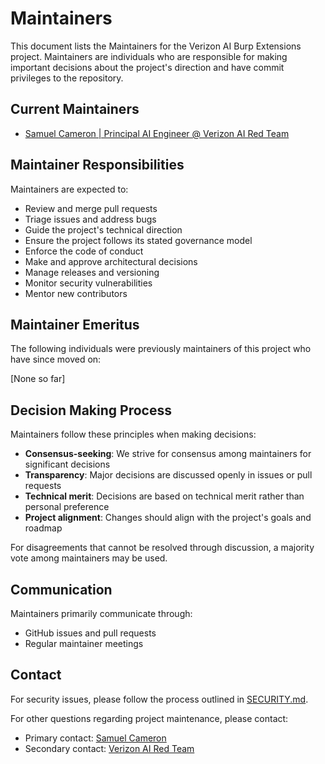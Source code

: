 # Maintainers

This document lists the Maintainers for the Verizon AI Burp Extensions project. Maintainers are individuals who are responsible for making important decisions about the project's direction and have commit privileges to the repository.

## Current Maintainers

- [Samuel Cameron | Principal AI Engineer @ Verizon AI Red Team](https://github.com/samuelrcameron)

## Maintainer Responsibilities

Maintainers are expected to:

- Review and merge pull requests
- Triage issues and address bugs
- Guide the project's technical direction
- Ensure the project follows its stated governance model
- Enforce the code of conduct
- Make and approve architectural decisions
- Manage releases and versioning
- Monitor security vulnerabilities
- Mentor new contributors

## Maintainer Emeritus

The following individuals were previously maintainers of this project who have since moved on:

[None so far]

## Decision Making Process

Maintainers follow these principles when making decisions:

- **Consensus-seeking**: We strive for consensus among maintainers for significant decisions
- **Transparency**: Major decisions are discussed openly in issues or pull requests
- **Technical merit**: Decisions are based on technical merit rather than personal preference
- **Project alignment**: Changes should align with the project's goals and roadmap

For disagreements that cannot be resolved through discussion, a majority vote among maintainers may be used.

## Communication

Maintainers primarily communicate through:

- GitHub issues and pull requests
- Regular maintainer meetings

## Contact

For security issues, please follow the process outlined in [SECURITY.md](SECURITY.md).

For other questions regarding project maintenance, please contact:
- Primary contact: [Samuel Cameron](@samuelrcameron)
- Secondary contact: [Verizon AI Red Team](mailto:verizon.ai.burp.extensions@verizon.com)
